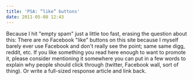 ```yaml
---
title: 'PSA: “like” buttons'
date: 2011-05-08 12:43
---
```


Because I hit "empty spam" just a little too fast, erasing the question
about this: There are no Facebook "like" buttons on this site because I
myself barely ever use Facebook and don't really see the point; same
same digg, reddit, etc. If you like something you read here enough to
want to promote it, please consider mentioning it somewhere you can put
in a few words to explain why people should click through (twitter,
Facebook wall, sort of thing). Or write a full-sized response article
and link back.
